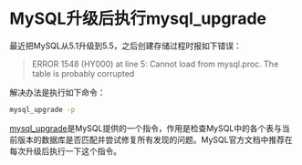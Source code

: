 # MySQL升级后执行mysql_upgrade

<p>最近把MySQL从5.1升级到5.5，之后创建存储过程时报如下错误：</p><blockquote><p>ERROR 1548 (HY000) at line 5: Cannot load from mysql.proc. The table is probably corrupted</p></blockquote><p>解决办法是执行如下命令：

```bash
mysql_upgrade -p
```

<a href="http://dev.mysql.com/doc/refman/5.0/en/mysql-upgrade.html" target="_blank">mysql_upgrade</a>是MySQL提供的一个指令，作用是检查MySQL中的各个表与当前版本的数据库是否匹配并尝试修复所有发现的问题。MySQL官方文档中推荐在每次升级后执行一下这个指令。</p>

